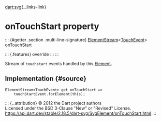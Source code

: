 [dart:svg](../../dart-svg/dart-svg-library){._links-link}

onTouchStart property
=====================

::: {#getter .section .multi-line-signature}
[ElementStream](../../dart-html/elementstream-class)\<[TouchEvent](../../dart-html/touchevent-class)\>
onTouchStart

::: {.features}
override
:::
:::

Stream of `touchstart` events handled by this
[Element](../../dart-html/element-class).

Implementation {#source}
--------------

``` {.language-dart data-language="dart"}
ElementStream<TouchEvent> get onTouchStart =>
    touchStartEvent.forElement(this);
```

::: {._attribution}
© 2012 the Dart project authors\
Licensed under the BSD 3-Clause \"New\" or \"Revised\" License.\
<https://api.dart.dev/stable/2.18.5/dart-svg/SvgElement/onTouchStart.html>
:::
